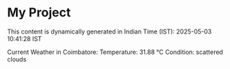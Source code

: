 # My Project

This content is dynamically generated in Indian Time (IST): 2025-05-03 10:41:28 IST


Current Weather in Coimbatore:
Temperature: 31.88 °C
Condition: scattered clouds

